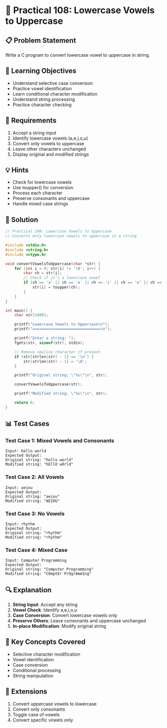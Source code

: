 # 🎯 Practical 108: Lowercase Vowels to Uppercase

## 📋 Problem Statement

Write a C program to convert lowercase vowel to uppercase in string.

## 🎯 Learning Objectives

- Understand selective case conversion
- Practice vowel identification
- Learn conditional character modification
- Understand string processing
- Practice character checking

## 📝 Requirements

1. Accept a string input
2. Identify lowercase vowels (a,e,i,o,u)
3. Convert only vowels to uppercase
4. Leave other characters unchanged
5. Display original and modified strings

## 💡 Hints

- Check for lowercase vowels
- Use toupper() for conversion
- Process each character
- Preserve consonants and uppercase
- Handle mixed case strings

## 🔧 Solution

```c
// Practical 108: Lowercase Vowels to Uppercase
// Converts only lowercase vowels to uppercase in a string

#include <stdio.h>
#include <string.h>
#include <ctype.h>

void convertVowelsToUppercase(char *str) {
    for (int i = 0; str[i] != '\0'; i++) {
        char ch = str[i];
        // Check if it's a lowercase vowel
        if (ch == 'a' || ch == 'e' || ch == 'i' || ch == 'o' || ch == 'u') {
            str[i] = toupper(ch);
        }
    }
}

int main() {
    char str[1000];

    printf("Lowercase Vowels to Uppercase\n");
    printf("==============================\n");

    printf("Enter a string: ");
    fgets(str, sizeof(str), stdin);

    // Remove newline character if present
    if (str[strlen(str) - 1] == '\n') {
        str[strlen(str) - 1] = '\0';
    }

    printf("Original string: \"%s\"\n", str);

    convertVowelsToUppercase(str);

    printf("Modified string: \"%s\"\n", str);

    return 0;
}
```

## 📊 Test Cases

### Test Case 1: Mixed Vowels and Consonants
```
Input: hello world
Expected Output:
Original string: "hello world"
Modified string: "hEllO wOrld"
```

### Test Case 2: All Vowels
```
Input: aeiou
Expected Output:
Original string: "aeiou"
Modified string: "AEIOU"
```

### Test Case 3: No Vowels
```
Input: rhythm
Expected Output:
Original string: "rhythm"
Modified string: "rhythm"
```

### Test Case 4: Mixed Case
```
Input: Computer Programming
Expected Output:
Original string: "Computer Programming"
Modified string: "COmptEr PrOgrAmmIng"
```

## 🔍 Explanation

1. **String Input**: Accept any string
2. **Vowel Check**: Identify a,e,i,o,u
3. **Case Conversion**: Convert lowercase vowels only
4. **Preserve Others**: Leave consonants and uppercase unchanged
5. **In-place Modification**: Modify original string

## 🎯 Key Concepts Covered

- Selective character modification
- Vowel identification
- Case conversion
- Conditional processing
- String manipulation

## 🚀 Extensions

1. Convert uppercase vowels to lowercase
2. Convert only consonants
3. Toggle case of vowels
4. Convert specific vowels only